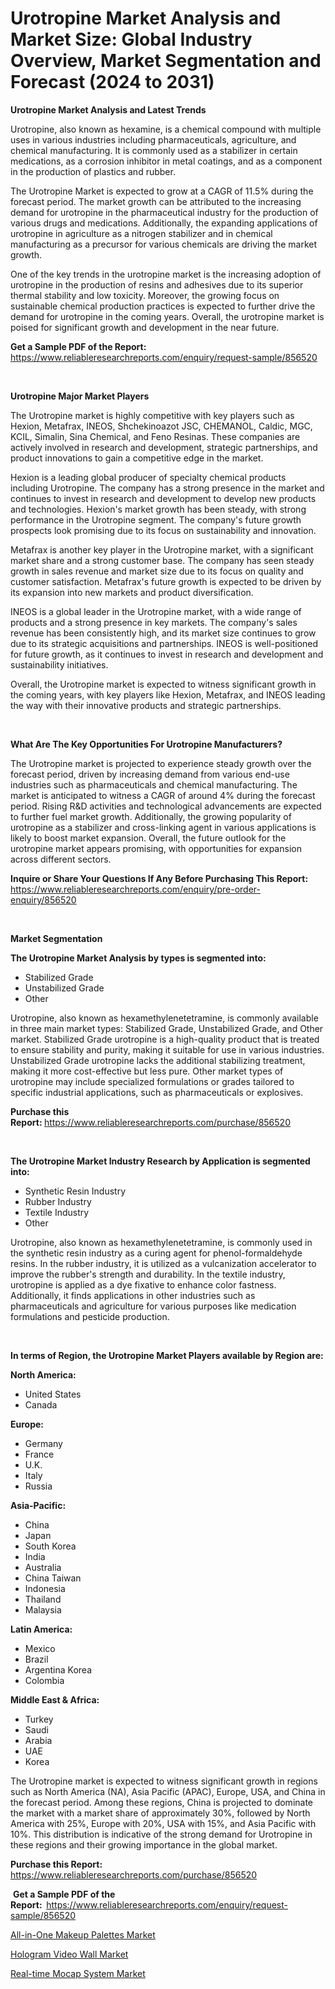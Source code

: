 <p><h1>Urotropine Market Analysis and Market Size: Global Industry Overview, Market Segmentation and Forecast (2024 to 2031)</h1></p><p><strong>Urotropine Market Analysis and Latest Trends</strong></p>
<p><p>Urotropine, also known as hexamine, is a chemical compound with multiple uses in various industries including pharmaceuticals, agriculture, and chemical manufacturing. It is commonly used as a stabilizer in certain medications, as a corrosion inhibitor in metal coatings, and as a component in the production of plastics and rubber.</p><p>The Urotropine Market is expected to grow at a CAGR of 11.5% during the forecast period. The market growth can be attributed to the increasing demand for urotropine in the pharmaceutical industry for the production of various drugs and medications. Additionally, the expanding applications of urotropine in agriculture as a nitrogen stabilizer and in chemical manufacturing as a precursor for various chemicals are driving the market growth.</p><p>One of the key trends in the urotropine market is the increasing adoption of urotropine in the production of resins and adhesives due to its superior thermal stability and low toxicity. Moreover, the growing focus on sustainable chemical production practices is expected to further drive the demand for urotropine in the coming years. Overall, the urotropine market is poised for significant growth and development in the near future.</p></p>
<p><strong>Get a Sample PDF of the Report:&nbsp;</strong> <a href="https://www.reliableresearchreports.com/enquiry/request-sample/856520">https://www.reliableresearchreports.com/enquiry/request-sample/856520</a></p>
<p>&nbsp;</p>
<p><strong>Urotropine Major Market Players</strong></p>
<p><p>The Urotropine market is highly competitive with key players such as Hexion, Metafrax, INEOS, Shchekinoazot JSC, CHEMANOL, Caldic, MGC, KCIL, Simalin, Sina Chemical, and Feno Resinas. These companies are actively involved in research and development, strategic partnerships, and product innovations to gain a competitive edge in the market.</p><p>Hexion is a leading global producer of specialty chemical products including Urotropine. The company has a strong presence in the market and continues to invest in research and development to develop new products and technologies. Hexion's market growth has been steady, with strong performance in the Urotropine segment. The company's future growth prospects look promising due to its focus on sustainability and innovation.</p><p>Metafrax is another key player in the Urotropine market, with a significant market share and a strong customer base. The company has seen steady growth in sales revenue and market size due to its focus on quality and customer satisfaction. Metafrax's future growth is expected to be driven by its expansion into new markets and product diversification.</p><p>INEOS is a global leader in the Urotropine market, with a wide range of products and a strong presence in key markets. The company's sales revenue has been consistently high, and its market size continues to grow due to its strategic acquisitions and partnerships. INEOS is well-positioned for future growth, as it continues to invest in research and development and sustainability initiatives.</p><p>Overall, the Urotropine market is expected to witness significant growth in the coming years, with key players like Hexion, Metafrax, and INEOS leading the way with their innovative products and strategic partnerships.</p></p>
<p>&nbsp;</p>
<p><strong>What Are The Key Opportunities For Urotropine Manufacturers?</strong></p>
<p><p>The Urotropine market is projected to experience steady growth over the forecast period, driven by increasing demand from various end-use industries such as pharmaceuticals and chemical manufacturing. The market is anticipated to witness a CAGR of around 4% during the forecast period. Rising R&D activities and technological advancements are expected to further fuel market growth. Additionally, the growing popularity of urotropine as a stabilizer and cross-linking agent in various applications is likely to boost market expansion. Overall, the future outlook for the urotropine market appears promising, with opportunities for expansion across different sectors.</p></p>
<p><strong>Inquire or Share Your Questions If Any Before Purchasing This Report:</strong> <a href="https://www.reliableresearchreports.com/enquiry/pre-order-enquiry/856520">https://www.reliableresearchreports.com/enquiry/pre-order-enquiry/856520</a></p>
<p>&nbsp;</p>
<p><strong>Market Segmentation</strong></p>
<p><strong>The Urotropine Market Analysis by types is segmented into:</strong></p>
<p><ul><li>Stabilized Grade</li><li>Unstabilized Grade</li><li>Other</li></ul></p>
<p><p>Urotropine, also known as hexamethylenetetramine, is commonly available in three main market types: Stabilized Grade, Unstabilized Grade, and Other market. Stabilized Grade urotropine is a high-quality product that is treated to ensure stability and purity, making it suitable for use in various industries. Unstabilized Grade urotropine lacks the additional stabilizing treatment, making it more cost-effective but less pure. Other market types of urotropine may include specialized formulations or grades tailored to specific industrial applications, such as pharmaceuticals or explosives.</p></p>
<p><strong>Purchase this Report:&nbsp;</strong><a href="https://www.reliableresearchreports.com/purchase/856520">https://www.reliableresearchreports.com/purchase/856520</a></p>
<p>&nbsp;</p>
<p><strong>The Urotropine Market Industry Research by Application is segmented into:</strong></p>
<p><ul><li>Synthetic Resin Industry</li><li>Rubber Industry</li><li>Textile Industry</li><li>Other</li></ul></p>
<p><p>Urotropine, also known as hexamethylenetetramine, is commonly used in the synthetic resin industry as a curing agent for phenol-formaldehyde resins. In the rubber industry, it is utilized as a vulcanization accelerator to improve the rubber's strength and durability. In the textile industry, urotropine is applied as a dye fixative to enhance color fastness. Additionally, it finds applications in other industries such as pharmaceuticals and agriculture for various purposes like medication formulations and pesticide production.</p></p>
<p>&nbsp;</p>
<p><strong>In terms of Region, the Urotropine Market Players available by Region are:</strong></p>
<p>
    <p> <strong> North America: </strong>
        <ul>
            <li>United States</li>
            <li>Canada</li>
        </ul>
        </p> 
    <p> <strong> Europe: </strong>
        <ul>
            <li>Germany</li>
            <li>France</li>
            <li>U.K.</li>
            <li>Italy</li>
            <li>Russia</li>
        </ul>
        </p> 
    <p> <strong> Asia-Pacific: </strong>
        <ul>
            <li>China</li>
            <li>Japan</li>
            <li>South Korea</li>
            <li>India</li>
            <li>Australia</li>
            <li>China Taiwan</li>
            <li>Indonesia</li>
            <li>Thailand</li>
            <li>Malaysia</li>
        </ul>
        </p> 
    <p> <strong> Latin America: </strong>
        <ul>
            <li>Mexico</li>
            <li>Brazil</li>
            <li>Argentina Korea</li>
            <li>Colombia</li>
        </ul>
        </p> 
    <p> <strong> Middle East & Africa: </strong>
        <ul>
            <li>Turkey</li>
            <li>Saudi</li>
            <li>Arabia</li>
            <li>UAE</li>
            <li>Korea</li>
        </ul>
    </p>
    </p>
<p><p>The Urotropine market is expected to witness significant growth in regions such as North America (NA), Asia Pacific (APAC), Europe, USA, and China in the forecast period. Among these regions, China is projected to dominate the market with a market share of approximately 30%, followed by North America with 25%, Europe with 20%, USA with 15%, and Asia Pacific with 10%. This distribution is indicative of the strong demand for Urotropine in these regions and their growing importance in the global market.</p></p>
<p><strong>Purchase this Report: </strong><a href="https://www.reliableresearchreports.com/purchase/856520">https://www.reliableresearchreports.com/purchase/856520</a></p>
<p>&nbsp;<strong>Get a Sample PDF of the Report:&nbsp;&nbsp;</strong><a href="https://www.reliableresearchreports.com/enquiry/request-sample/856520">https://www.reliableresearchreports.com/enquiry/request-sample/856520</a></p>
<p><strong></strong></p>
<p><p><a href="https://view.publitas.com/reportprime-1/all-in-one-makeup-palettes-market-size-growth-outlook-from-2023-to-2030-projecting-at-markets-trends-analysis-by-application-regional-outlook-and-revenue/">All-in-One Makeup Palettes Market</a></p><p><a href="https://view.publitas.com/reportprime-1/hologram-video-wall-market-size-share-trends-analysis-report-by-application-regional-outlook-competitive-strategies-and-segment-forecasts-2023-2030/">Hologram Video Wall Market</a></p><p><a href="https://view.publitas.com/reportprime-1/real-time-mocap-system-market-provides-a-comprehensive-analysis-including-a-macro-overview-of-the-market-as-well-as-micro-details-such-as-market-size-and-competitive-landscape/">Real-time Mocap System Market</a></p></p>